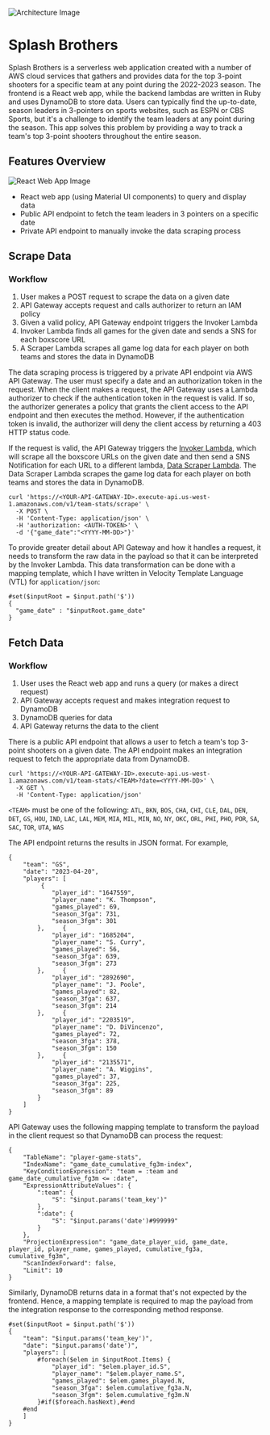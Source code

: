 ![Architecture Image](https://splash-brothers.s3.us-west-1.amazonaws.com/splash_brothers_architecture_v2a.png)

# Splash Brothers

Splash Brothers is a serverless web application created with a number of AWS cloud services that gathers
and provides data for the top 3-point shooters for a specific team at any point during the 2022-2023 season.
The frontend is a React web app, while the backend lambdas are written in Ruby and uses DynamoDB to store data.
Users can typically find the up-to-date, season leaders in 3-pointers on sports websites, such as ESPN or
CBS Sports, but it's a challenge to identify the team leaders at any point during the season. This app solves
this problem by providing a way to track a team's top 3-point shooters throughout the entire season.

## Features Overview

![React Web App Image](https://splash-brothers.s3.us-west-1.amazonaws.com/react_web_app.png)

-   React web app (using Material UI components) to query and display data
-   Public API endpoint to fetch the team leaders in 3 pointers on a specific date
-   Private API endpoint to manually invoke the data scraping process

## Scrape Data

### Workflow

1. User makes a POST request to scrape the data on a given date
2. API Gateway accepts request and calls authorizer to return an IAM policy
3. Given a valid policy, API Gateway endpoint triggers the Invoker Lambda
4. Invoker Lambda finds all games for the given date and sends a SNS for each boxscore URL
5. A Scraper Lambda scrapes all game log data for each player on both teams and stores the data in DynamoDB

The data scraping process is triggered by a private API endpoint via AWS API Gateway. The user must specify a date
and an authorization token in the request. When the client makes a request, the API Gateway uses a Lambda authorizer
to check if the authentication token in the request is valid. If so, the authorizer generates a policy that grants
the client access to the API endpoint and then executes the method. However, if the authentication token is invalid,
the authorizer will deny the client access by returning a 403 HTTP status code.

If the request is valid, the API Gateway triggers the [Invoker Lambda](lambda_functions/splash_brothers_game_date_invoker),
which will scrape all the boxscore URLs on the given date and then send a SNS Notification for each URL to a
different lambda, [Data Scraper Lambda](lambda_functions/splash_brothers_game_data_scraper). The Data Scraper Lambda
scrapes the game log data for each player on both teams and stores the data in DynamoDB.

```
curl 'https://<YOUR-API-GATEWAY-ID>.execute-api.us-west-1.amazonaws.com/v1/team-stats/scrape' \
  -X POST \
  -H 'Content-Type: application/json' \
  -H 'authorization: <AUTH-TOKEN>' \
  -d '{"game_date":"<YYYY-MM-DD>"}'
```

To provide greater detail about API Gateway and how it handles a request, it needs to transform the raw data in the
payload so that it can be interpreted by the Invoker Lambda. This data transformation can be done with a mapping
template, which I have written in Velocity Template Language (VTL) for `application/json`:

```
#set($inputRoot = $input.path('$'))
{
  "game_date" : "$inputRoot.game_date"
}
```

## Fetch Data

### Workflow

1. User uses the React web app and runs a query (or makes a direct request)
2. API Gateway accepts request and makes integration request to DynamoDB
3. DynamoDB queries for data
4. API Gateway returns the data to the client

There is a public API endpoint that allows a user to fetch a team's top 3-point shooters on a given date.
The API endpoint makes an integration request to fetch the appropriate data from DynamoDB.

```
curl 'https://<YOUR-API-GATEWAY-ID>.execute-api.us-west-1.amazonaws.com/v1/team-stats/<TEAM>?date=<YYYY-MM-DD>' \
  -X GET \
  -H 'Content-Type: application/json'
```

`<TEAM>` must be one of the following:
`ATL`, `BKN`, `BOS`, `CHA`, `CHI`, `CLE`, `DAL`, `DEN`, `DET`, `GS`, `HOU`, `IND`, `LAC`, `LAL`, `MEM`,
`MIA`, `MIL`, `MIN`, `NO`, `NY`, `OKC`, `ORL`, `PHI`, `PHO`, `POR`, `SA`, `SAC`, `TOR`, `UTA`, `WAS`

The API endpoint returns the results in JSON format. For example,

```
{
    "team": "GS",
    "date": "2023-04-20",
    "players": [
         {
            "player_id": "1647559",
            "player_name": "K. Thompson",
            "games_played": 69,
            "season_3fga": 731,
            "season_3fgm": 301
        },     {
            "player_id": "1685204",
            "player_name": "S. Curry",
            "games_played": 56,
            "season_3fga": 639,
            "season_3fgm": 273
        },     {
            "player_id": "2892690",
            "player_name": "J. Poole",
            "games_played": 82,
            "season_3fga": 637,
            "season_3fgm": 214
        },     {
            "player_id": "2203519",
            "player_name": "D. DiVincenzo",
            "games_played": 72,
            "season_3fga": 378,
            "season_3fgm": 150
        },     {
            "player_id": "2135571",
            "player_name": "A. Wiggins",
            "games_played": 37,
            "season_3fga": 225,
            "season_3fgm": 89
        }
    ]
}
```

API Gateway uses the following mapping template to transform the payload in the client request
so that DynamoDB can process the request:

```
{
    "TableName": "player-game-stats",
    "IndexName": "game_date_cumulative_fg3m-index",
    "KeyConditionExpression": "team = :team and game_date_cumulative_fg3m <= :date",
    "ExpressionAttributeValues": {
        ":team": {
            "S": "$input.params('team_key')"
        },
        ":date": {
            "S": "$input.params('date')#999999"
        }
    },
    "ProjectionExpression": "game_date_player_uid, game_date, player_id, player_name, games_played, cumulative_fg3a, cumulative_fg3m",
    "ScanIndexForward": false,
    "Limit": 10
}
```

Similarly, DynamoDB returns data in a format that's not expected by the frontend. Hence, a mapping template is required to
map the payload from the integration response to the corresponding method response.

```
#set($inputRoot = $input.path('$'))
{
    "team": "$input.params('team_key')",
    "date": "$input.params('date')",
    "players": [
        #foreach($elem in $inputRoot.Items) {
            "player_id": "$elem.player_id.S",
            "player_name": "$elem.player_name.S",
            "games_played": $elem.games_played.N,
            "season_3fga": $elem.cumulative_fg3a.N,
            "season_3fgm": $elem.cumulative_fg3m.N
        }#if($foreach.hasNext),#end
    #end
    ]
}
```
